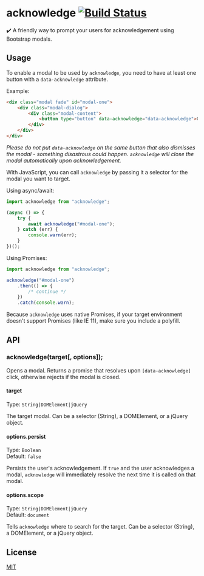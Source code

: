 # acknowledge [![Build Status](https://travis-ci.org/Conrad2134/acknowledge.svg?branch=master)](https://travis-ci.org/Conrad2134/acknowledge)

✔️ A friendly way to prompt your users for acknowledgement using Bootstrap modals.

## Usage

To enable a modal to be used by `acknowledge`, you need to have at least one button with a `data-acknowledge` attribute.

Example:

```html
<div class="modal fade" id="modal-one">
	<div class="modal-dialog">
		<div class="modal-content">
			<button type="button" data-acknowledge="data-acknowledge">Continue</button>
		</div>
	</div>
</div>
```

_Please do not put `data-acknowledge` on the same button that also dismisses the modal - something disastrous could happen. `acknowledge` will close the modal automatically upon acknowledgement._

With JavaScript, you can call `acknowledge` by passing it a selector for the modal you want to target.

Using async/await:

```javascript
import acknowledge from "acknowledge";

(async () => {
	try {
		await acknowledge("#modal-one");
	} catch (err) {
		console.warn(err);
	}
})();
```

Using Promises:

```javascript
import acknowledge from "acknowledge";

acknowledge("#modal-one")
	.then(() => {
		/* continue */
	})
	.catch(console.warn);
```

Because `acknowledge` uses native Promises, if your target environment doesn't support Promises (like IE 11), make sure you include a polyfill.

## API

### acknowledge(target[, options]);

Opens a modal. Returns a promise that resolves upon `[data-acknowledge]` click, otherwise rejects if the modal is closed.

#### target

Type: `String|DOMElement|jQuery`

The target modal. Can be a selector (String), a DOMElement, or a jQuery object.

#### options.persist

Type: `Boolean`<br />
Default: `false`

Persists the user's acknowledgement. If `true` and the user acknowledges a modal, `acknowledge` will immediately resolve the next time it is called on that modal.

#### options.scope

Type: `String|DOMElement|jQuery`<br />
Default: `document`

Tells `acknowledge` where to search for the target. Can be a selector (String), a DOMElement, or a jQuery object.

## License

[MIT](https://oss.ninja/mit/conrad2134)
